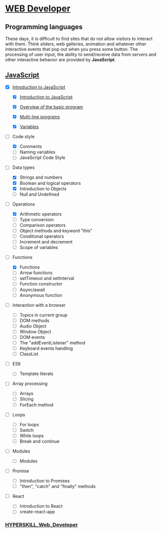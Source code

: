 # [WEB Developer](https://github.com/kakanew/HYPERSKILL_Web_Developer)

## Programming languages

These days, it is difficult to find sites that do not allow visitors to interact with them. Think sliders, web galleries, animation and whatever other interactive events that pop out when you press some button. The processing of user input, the ability to send/receive data from servers and other interactive behavior are provided by **JavaScript**.

## [JavaScript](https://github.com/kakanew/HYPERSKILL_Web_Developer/tree/master/PROBLEMS_Frontend/JavaScript)

- [x] [Introduction to JavaScript](https://github.com/kakanew/HYPERSKILL_Web_Developer/tree/master/PROBLEMS_Frontend/JavaScript/Introduction_to_JavaScript/Introduction_to_JavaScript)
  
  - [x] [Introduction to JavaScript](https://github.com/kakanew/HYPERSKILL_Web_Developer/tree/master/PROBLEMS_Frontend/JavaScript/Introduction_to_JavaScript/Introduction_to_JavaScript)
  
  - [x] [Overview of the basic program](https://github.com/kakanew/HYPERSKILL_Web_Developer/tree/master/PROBLEMS_Frontend/JavaScript/Introduction_to_JavaScript/Overview_of_the_basic_program)
  - [x] [Multi-line programs](https://github.com/kakanew/HYPERSKILL_Web_Developer/tree/master/PROBLEMS_Frontend/JavaScript/Introduction_to_JavaScript/Multi-line_programs)
  - [x] [Variables](https://github.com/kakanew/HYPERSKILL_Web_Developer/tree/master/PROBLEMS_Frontend/JavaScript/Introduction_to_JavaScript/Variables)
- [ ] Code style

  - [x] Comments
  - [ ] Naming variables
  - [ ] JavaScript Code Style
- [ ] Data types
  - [x] Strings and numbers
  - [x] Boolean and logical operators
  - [x] Introduction to Objects
  - [ ] Null and Undefined
- [ ] Operations
  - [x] Arithmetic operators
  - [ ] Type conversion
  - [ ] Comparison operators
  - [ ] Object methods and keyword "this"
  - [ ] Conditional operators
  - [ ] Increment and decrement
  - [ ] Scope of variables
- [ ] Functions

  - [x] Functions
  - [ ] Arrow functions
  - [ ] setTimeout and setInterval
  - [ ] Function constructor
  - [ ] Async/await
  - [ ] Anonymous function
- [ ] Interaction with a browser

  - [ ] Topics in current group
  - [ ] DOM methods
  - [ ] Audio Object
  - [ ] Window Object
  - [ ] DOM events
  - [ ] The "addEventListener" method
  - [ ] Keyboard events handling
  - [ ] ClassList
- [ ] ES6
  - [ ] Template literals
- [ ] Array processing
  - [ ] Arrays
  - [ ] Slicing
  - [ ] ForEach method
- [ ] Loops

  - [ ] For loops
  - [ ] Switch
  - [ ] While loops
  - [ ] Break and continue
- [ ] Modules

  - [ ] Modules
- [ ] Promise

  - [ ] Introduction to Promises
  - [ ] "then", "catch" and "finally" methods
- [ ] React

  - [ ] Introduction to React
  - [ ] create-react-app

### [HYPERSKILL_Web_Developer](https://github.com/kakanew/HYPERSKILL_Web_Developer)